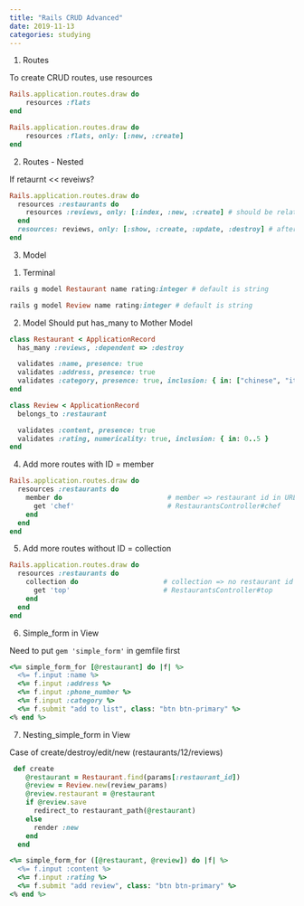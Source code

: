 ```yaml
---
title: "Rails CRUD Advanced"
date: 2019-11-13
categories: studying
---
```



1. Routes 

To create CRUD routes, use resources

```ruby
Rails.application.routes.draw do
    resources :flats
end
```

```ruby
Rails.application.routes.draw do
    resources :flats, only: [:new, :create] 
end
```


2. Routes - Nested

If retaurnt << reveiws?

```ruby
Rails.application.routes.draw do
  resources :restaurants do
    resources :reviews, only: [:index, :new, :create] # should be related to restaurant ID 
  end
  resources: reviews, only: [:show, :create, :update, :destroy] # after having own review ID
end
```


3. Model

1) Terminal
```ruby
rails g model Restaurant name rating:integer # default is string
```
```ruby
rails g model Review name rating:integer # default is string
```

2) Model
Should put has_many to Mother Model

```ruby
class Restaurant < ApplicationRecord
  has_many :reviews, :dependent => :destroy

  validates :name, presence: true
  validates :address, presence: true
  validates :category, presence: true, inclusion: { in: ["chinese", "italian", "japanese", "french", "belgian"] }
end
```

```ruby
class Review < ApplicationRecord
  belongs_to :restaurant

  validates :content, presence: true
  validates :rating, numericality: true, inclusion: { in: 0..5 }
end
```

4. Add more routes with ID = member

```ruby
Rails.application.routes.draw do
  resources :restaurants do
    member do                          # member => restaurant id in URL
      get 'chef'                       # RestaurantsController#chef
    end
  end
end
```

5. Add more routes without ID = collection

```ruby
Rails.application.routes.draw do
  resources :restaurants do
    collection do                     # collection => no restaurant id in URL
      get 'top'                       # RestaurantsController#top
    end
  end
end
```

6. Simple_form in View

Need to put `gem 'simple_form'` in gemfile first

```ruby
<%= simple_form_for [@restaurant] do |f| %>
  <%= f.input :name %>
  <%= f.input :address %>
  <%= f.input :phone_number %>
  <%= f.input :category %>
  <%= f.submit "add to list", class: "btn btn-primary" %>
<% end %>
```


7. Nesting_simple_form in View

Case of create/destroy/edit/new (restaurants/12/reviews)

```ruby
 def create
    @restaurant = Restaurant.find(params[:restaurant_id])
    @review = Review.new(review_params)
    @review.restaurant = @restaurant
    if @review.save
      redirect_to restaurant_path(@restaurant)
    else
      render :new
    end
  end
```

```ruby
<%= simple_form_for ([@restaurant, @review]) do |f| %>
  <%= f.input :content %>
  <%= f.input :rating %>
  <%= f.submit "add review", class: "btn btn-primary" %>
<% end %>
```


